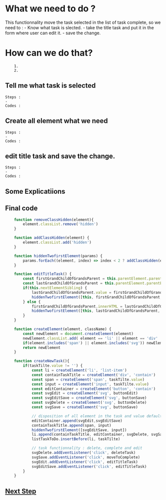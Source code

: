 # What we need to do ?
This functionnality move the task selected in the list of task complete, so we need to : 
    - Know what task is slected.
    - take the title task and put it in the form where user can edit it.
    - save the change.

# How can we do that?

        1.  
        2. 

## Tell me what task is selected

    Steps :
    - 
    Codes :

## Create all element what we need

    Steps :
    - 
    Codes :

## edit title task and save the change.

    Steps :
    - 
    Codes :
    
## Some Explicatiions 

## Final code
```js
    function removeClassHidden(element){
        element.classList.remove('hidden')
    }

    function addClassHidden(element) {
        element.classList.add('hidden')
    }

    function hiddenTwofirstElement(params) {
        params.forEach((element, index) => index < 2 ? addClassHidden(element) : removeClassHidden(element));
    }

    function editTitleTask() {
        const firstGrandChildOfGrandsParent = this.parentElement.parentElement.firstElementChild.firstElementChild
        const lastGrandChildOfGrandsParent = this.parentElement.parentElement.firstElementChild.lastElementChild
        if(this.nextElementSibling) {
            lastGrandChildOfGrandsParent.value = firstGrandChildOfGrandsParent.innerHTML
            hiddenTwofirstElement([this, firstGrandChildOfGrandsParent, this.nextElementSibling, lastGrandChildOfGrandsParent])
        } else {
            firstGrandChildOfGrandsParent.innerHTML = lastGrandChildOfGrandsParent.value
            hiddenTwofirstElement([this, lastGrandChildOfGrandsParent, this.previousElementSibling, firstGrandChildOfGrandsParent])
        }
    }

    function createElement(element, className) {
        const newElement = document.createElement(element)
        newElement.classList.add( element == 'li' || element == 'div' || element == 'button' ? className : element)
        if(element.includes('span') || element.includes('svg')) newElement.innerHTML = className
        return newElement
    }

    function createNewTask(){
        if(taskTilte.value != '') {
            const li = createElement('li', 'list-item')
            const containTaskTitle = createElement('div', 'contain')
            const span = createElement('span', taskTilte.value)
            const input = createElement('input', taskTilte.value)
            const editContainer = createElement('button', 'contain')
            const svgEdit = createElement('svg', buttonEdit)
            const svgEditSave = createElement('svg', buttonSave)
            const svgDelete = createElement('svg', buttonDelete)
            const svgSave = createElement('svg', buttonSave)

            // disposition of all element in the task and value default
            editContainer.append(svgEdit,svgEditSave)
            containTaskTitle.append(span, input)
            hiddenTwofirstElement([svgEditSave, input])
            li.append(containTaskTitle, editContainer, svgDelete, svgSave)
            listTaskToDo.insertBefore(li, taskTilte)

            // task functionnality : delete, complete and edit
            svgDelete.addEventListener('click', deleteTask)
            svgSave.addEventListener('click', moveToComplete)
            svgEdit.addEventListener('click', editTitleTask)
            svgEditSave.addEventListener('click', editTitleTask)
        }
    }
```
## [Next Step](editTask.md)
